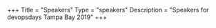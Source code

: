 +++
Title = "Speakers"
Type = "speakers"
Description = "Speakers for devopsdays Tampa Bay 2019"
+++
